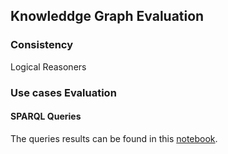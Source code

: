 ## Knowleddge Graph Evaluation

### Consistency
Logical Reasoners

### Use cases Evaluation
#### SPARQL Queries
The queries results can be found in this [notebook](https://github.com/DeperiasKerre/qKG/blob/main/Results/KG/Sparql_Queries.ipynb).
 

